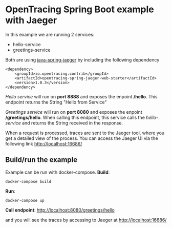 # OpenTracing Spring Boot example with Jaeger

In this example we are running 2 services:
 * hello-service
 * greetings-service
 
Both are using [java-spring-jaeger](https://github.com/opentracing-contrib/java-spring-jaeger)
by including the following dependency
```
<dependency>
    <groupId>io.opentracing.contrib</groupId>
    <artifactId>opentracing-spring-jaeger-web-starter</artifactId>
    <version>1.0.3</version>
</dependency>
```

_Hello service_
will run on **port 8888** and exposes the enpoint **/hello**.
This endpoint returns the String "Hello from Service"

_Greetings service_
will run on **port 8080** and exposes the enpoint **/greetings/hello**.
When calling this endpoint, this service calls the _hello-service_ and returns the String received in the response.

When a request is processed, traces are sent to the Jaeger tool, where you get a detailed view of the process. 
You can access the Jaeger UI via the following link [http://localhost:16686/](http://localhost:16686/)


## Build/run the example
Example can be run with docker-compose.
**Build**:
```
docker-compose build
```

**Run**:
```
docker-compose up
```

**Call endpoint**: [http://localhost:8080/greetings/hello](http://localhost:8080/greetings/hello)

and you will see the traces by accessing to Jaeger at [http://localhost:16686/](http://localhost:16686/)
